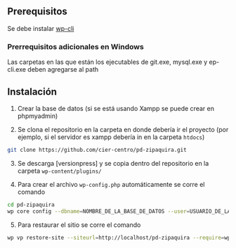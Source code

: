 ## Prerequisitos
Se debe instalar [wp-cli](http://wp-cli.org/)

### Prerrequisitos adicionales en Windows
Las carpetas en las que están los ejecutables de git.exe, mysql.exe y ep-cli.exe deben agregarse al path 

## Instalación

1. Crear la base de datos (si se está usando Xampp se puede crear en phpmyadmin)

2. Se clona el repositorio en la carpeta en donde debería ir el proyecto (por ejemplo, si el servidor es xampp debería in en la carpeta ```htdocs```)

```bash
git clone https://github.com/cier-centro/pd-zipaquira.git
```

3. Se descarga [versionpress] y se copia dentro del repositorio en la carpeta ```wp-content/plugins/```

4. Para crear el archivo ```wp-config.php``` automáticamente se corre el comando

```bash
cd pd-zipaquira
wp core config --dbname=NOMBRE_DE_LA_BASE_DE_DATOS --user=USUARIO_DE_LA_BASE_DE_DATOS
```

5. Para restaurar el sitio se corre el comando 

```bash
wp vp restore-site --siteurl=http://localhost/pd-zipaquira --require=wp-content/plugins/versionpress/src/Cli/vp.php
```
